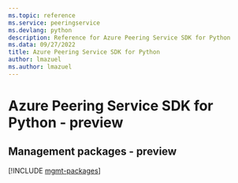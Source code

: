 ```yaml
---
ms.topic: reference
ms.service: peeringservice
ms.devlang: python
description: Reference for Azure Peering Service SDK for Python
ms.data: 09/27/2022
title: Azure Peering Service SDK for Python
author: lmazuel
ms.author: lmazuel
---
```

# Azure Peering Service SDK for Python - preview

## Management packages - preview
[!INCLUDE [mgmt-packages](peering-service-mgmt-index.md)]
